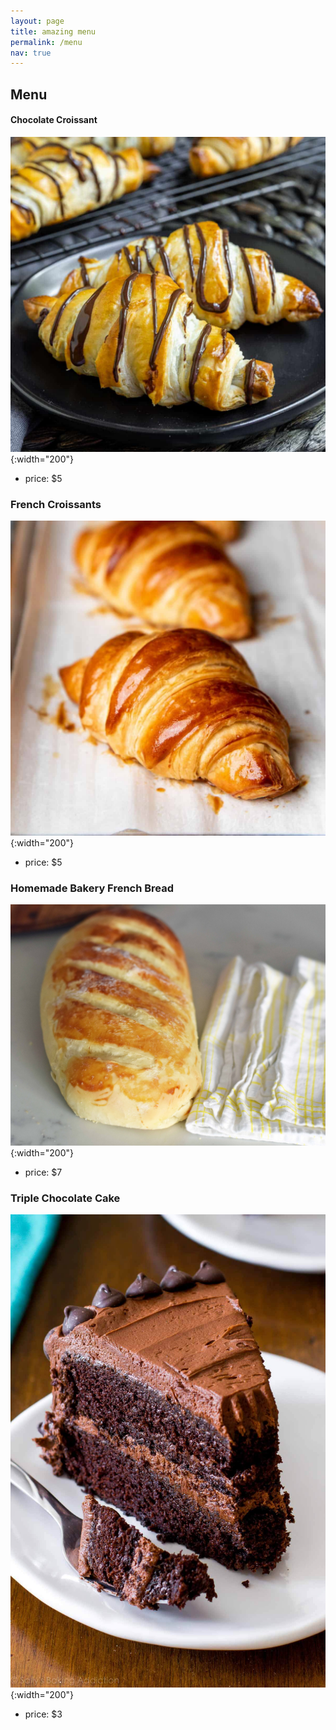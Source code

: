 ```yaml
---
layout: page
title: amazing menu
permalink: /menu
nav: true
---
```


## Menu

#### Chocolate Croissant

![lettuce](./assets/images/Easy-Chocolate-Croissant_IG-3.jpg){:width="200"}

- price: $5

### French Croissants

![lettuce](./assets/images/French-Croissants-SM-2363.jpg){:width="200"}

- price: $5

### Homemade Bakery French Bread

![lettuce](./assets/images/Homemade-Bakery-French-Bread.jpg){:width="200"}

- price: $7

### Triple Chocolate Cake

![lettuce](./assets/images/triple-chocolate-cake-4.jpg){:width="200"}

- price: $3
